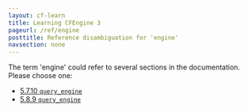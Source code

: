 ```yaml
---
layout: cf-learn
title: Learning CFEngine 3
pageurl: /ref/engine
posttitle: Reference disambiguation for 'engine'
navsection: none
---
```


The term 'engine' could refer to several sections in the documentation. Please choose one:

- [5.7.10 <code>query_engine</code>](https://cfengine.com/manuals/cf3-Reference#query_engine-in-knowledge)
- [5.8.9 <code>query_engine</code>](https://cfengine.com/manuals/cf3-Reference#query_engine-in-reporter)
